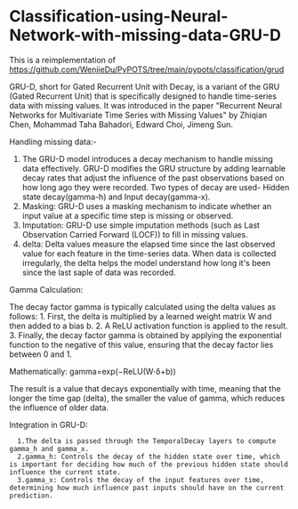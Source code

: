 # Classification-using-Neural-Network-with-missing-data-GRU-D

This is a reimplementation of https://github.com/WenjieDu/PyPOTS/tree/main/pypots/classification/grud

GRU-D, short for Gated Recurrent Unit with Decay, is a variant of the GRU (Gated Recurrent Unit) that is specifically designed to handle time-series data with missing values. It was introduced in the paper "Recurrent Neural Networks for Multivariate Time Series with Missing Values" by Zhiqian Chen, Mohammad Taha Bahadori, Edward Choi, Jimeng Sun.

Handling missing data:- 

1. The GRU-D model introduces a decay mechanism to handle missing data effectively. GRU-D modifies the GRU structure by adding learnable decay rates that adjust the influence of the past observations based on how long ago they were recorded. Two types of decay are used- Hidden state decay(gamma-h)  and Input decay(gamma-x).
2. Masking: GRU-D uses a masking mechanism to indicate whether an input value at a specific time step is missing or observed.
3. Imputation: GRU-D  use simple imputation methods (such as Last Observation Carried Forward (LOCF)) to fill in missing values.
4. delta: Delta values measure the elapsed time since the last observed value for each feature in the time-series data. When data is collected irregularly, the delta helps the model understand how long it's been since the last saple of  data was recorded.


Gamma Calculation:

The decay factor gamma is typically calculated using the delta values as follows:
      1. First, the delta is multiplied by a learned weight matrix W and then added to a bias b.
      2. A ReLU activation function is applied to the result.
      3. Finally, the decay factor gamma is obtained by applying the exponential function to the negative of this value, ensuring that the decay factor lies between 0 and 1.

Mathematically:
      gamma=exp(−ReLU(W⋅δ+b))
      
The result is a value that decays exponentially with time, meaning that the longer the time gap (delta), the smaller the value of gamma, which reduces the influence of older data.


Integration in GRU-D:

      1.The delta is passed through the TemporalDecay layers to compute gamma_h and gamma_x.
      2.gamma_h: Controls the decay of the hidden state over time, which is important for deciding how much of the previous hidden state should influence the current state.
      3.gamma_x: Controls the decay of the input features over time, determining how much influence past inputs should have on the current prediction.
